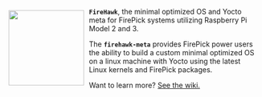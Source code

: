 <a><img src="http://cdn.warcraftpets.com/images/pets/big/blazing-firehawk.v9373.jpg" align="left" hspace="10" vspace="6" height="150" width="150" w></a>

**`FireHawk`**, the minimal optimized OS and Yocto meta for FirePick systems utilizing Raspberry Pi Model 2 and 3.  

The **`firehawk-meta`** provides FirePick power users the ability to build a custom minimal optimized OS on a linux machine with Yocto using the latest Linux kernels and FirePick packages. 

Want to learn more? [See the wiki.](https://github.com/daytonpid/FireHawk/wiki)
